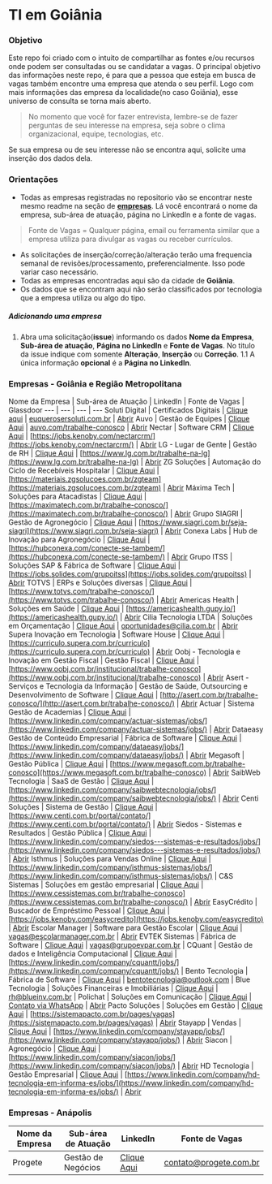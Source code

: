 # TI em Goiânia

### Objetivo

Este repo foi criado com o intuito de compartilhar as fontes e/ou recursos onde podem ser consultadas ou se candidatar a vagas. 
O principal objetivo das informações neste repo, é para que a pessoa que esteja em busca de vagas também encontre uma empresa que atenda o seu perfil. Logo com mais informações das empresa da localidade(no caso Goiânia), esse universo de consulta se torna mais aberto. 
> No momento que você for fazer entrevista, lembre-se de fazer perguntas de seu interesse na empresa, seja sobre o clima organizacional, equipe, tecnologias, etc.

Se sua empresa ou de seu interesse não se encontra aqui, solicite uma inserção dos dados dela. 


### Orientações

- Todas as empresas registradas no repositorio vão se encontrar neste mesmo readme na seção de **[empresas](#empresas)**. Lá você encontrará o nome da empresa, sub-área de atuação, página no LinkedIn e a fonte de vagas.
> Fonte de Vagas = Qualquer página, email ou ferramenta similar que a empresa utiliza para divulgar as vagas ou receber currículos. 
- As solicitações de inserção/correção/alteração terão uma frequencia semanal de revisões/processamento, preferencialmente. Isso pode variar caso necessário.
- Todas as empresas encontradas aqui são da cidade de **Goiânia**.
- Os dados que se encontram aqui não serão classificados por tecnologia que a empresa utiliza ou algo do tipo.

##### Adicionando uma empresa

1. Abra uma solicitação(**issue**) informando os dados **Nome da Empresa**, **Sub-área de atuação**, **Página no LinkedIn** e **Fonte de Vagas**. No titulo da issue indique com somente **Alteração**, **Inserção** ou **Correção**.
    1.1 A única informação **opcional** é a **Página no LinkedIn**.


### <a name="empresas"></a>Empresas - Goiânia e Região Metropolitana

Nome da Empresa | Sub-área de Atuação | LinkedIn | Fonte de Vagas | Glassdoor
--- | --- | --- | ---
Soluti Digital | Certificados Digitais | [Clique aqui](https://www.linkedin.com/company/solutidigital/) | [euquerosersoluti.com.br](euquerosersoluti.com.br) | [Abrir](https://glassdoor.com.br/Avaliações/Soluti-Certificação-Digital-Avaliações-E2484953.htm)
Auvo | Gestão de Equipes | [Clique Aqui](https://www.linkedin.com/company/auvo-tecnologia/) | [auvo.com/trabalhe-conosco](https://www.auvo.com/trabalhe-conosco) | [Abrir](https://www.glassdoor.com.br/Avalia%C3%A7%C3%B5es/Auvo-Tecnologia-Avalia%C3%A7%C3%B5es-E2801273.htm)
Nectar | Software CRM | [Clique Aqui](https://www.linkedin.com/company/nectarcrm/) | [https://jobs.kenoby.com/nectarcrm/](https://jobs.kenoby.com/nectarcrm/) | [Abrir](https://www.glassdoor.com.br/Avalia%C3%A7%C3%B5es/Nectar-CRM-Avalia%C3%A7%C3%B5es-E2783641.htm)
LG - Lugar de Gente | Gestão de RH | [Clique Aqui](https://www.linkedin.com/company/lglugardegente/) | [https://www.lg.com.br/trabalhe-na-lg](https://www.lg.com.br/trabalhe-na-lg) | [Abrir](https://www.glassdoor.com.br/Avalia%C3%A7%C3%B5es/LG-Lugar-de-Gente-Avalia%C3%A7%C3%B5es-E975333.htm)
ZG Soluções | Automação do Ciclo de Recebíveis Hospitalar | [Clique Aqui](https://www.linkedin.com/company/zg-solucoes/) | [https://materiais.zgsolucoes.com.br/zgteam](https://materiais.zgsolucoes.com.br/zgteam) | [Abrir](https://www.glassdoor.com.br/Vis%C3%A3o-geral/Trabalhar-na-ZG-Solu%C3%A7%C3%B5es-EI_IE2364940.13,24.htm)
Máxima Tech | Soluções para Atacadistas | [Clique Aqui](https://www.linkedin.com/company/maximatechbr/) | [https://maximatech.com.br/trabalhe-conosco/](https://maximatech.com.br/trabalhe-conosco/) | [Abrir](https://www.glassdoor.com.br/Avalia%C3%A7%C3%B5es/M%C3%A1ximaTech-Avalia%C3%A7%C3%B5es-E2448236.htm)
Grupo SIAGRI | Gestão de Agronegócio | [Clique Aqui](https://www.linkedin.com/company/siagri/) | [https://www.siagri.com.br/seja-siagri](https://www.siagri.com.br/seja-siagri) | [Abrir](https://www.glassdoor.com.br/Avalia%C3%A7%C3%B5es/GRUPO-SIAGRI-Avalia%C3%A7%C3%B5es-E2461226.htm)
Conexa Labs | Hub de Inovação para Agronegócio | [Clique Aqui](https://www.linkedin.com/company/hubconexa/) | [https://hubconexa.com/conecte-se-tambem/](https://hubconexa.com/conecte-se-tambem/) | [Abrir](https://www.glassdoor.com.br/Vis%C3%A3o-geral/Trabalhar-na-CONEXA-LABS-EI_IE3059653.13,24.htm)
Grupo ITSS | Soluções SAP & Fábrica de Software | [Clique Aqui](https://www.linkedin.com/company/itsstecnologia/) | [https://jobs.solides.com/grupoitss](https://jobs.solides.com/grupoitss) | [Abrir](https://www.glassdoor.com.br/Avalia%C3%A7%C3%B5es/Grupo-ITSS-Avalia%C3%A7%C3%B5es-E2754649.htm)
TOTVS | ERPs e Soluções diversas | [Clique Aqui](https://www.linkedin.com/company/totvs/) | [https://www.totvs.com/trabalhe-conosco/](https://www.totvs.com/trabalhe-conosco/) | [Abrir](https://www.glassdoor.com.br/Avalia%C3%A7%C3%B5es/TOTVS-Avalia%C3%A7%C3%B5es-E140298.htm)
Americas Health | Soluções em Saúde | [Clique Aqui](https://www.linkedin.com/company/americas-health/) | [https://americashealth.gupy.io/](https://americashealth.gupy.io/) | [Abrir](https://www.glassdoor.com.br/Avalia%C3%A7%C3%B5es/Americas-Health-Avalia%C3%A7%C3%B5es-E2139087.htm)
Cilia Tecnologia LTDA | Soluções em Orçamentação | [Clique Aqui](https://www.linkedin.com/company/cilia/) | [oportunidades@cilia.com.br](oportunidades@cilia.com.br) | [Abrir](https://www.glassdoor.com.br/Avalia%C3%A7%C3%B5es/Cilia-Avalia%C3%A7%C3%B5es-E2687905.htm)
Supera Inovação em Tecnologia | Software House | [Clique Aqui](https://www.linkedin.com/company/supera-tecnologia/) | [https://curriculo.supera.com.br/curriculo](https://curriculo.supera.com.br/curriculo) | [Abrir](https://www.glassdoor.com.br/Avalia%C3%A7%C3%B5es/Supera-Tecnologia-Avalia%C3%A7%C3%B5es-E2488995.htm)
Oobj - Tecnologia e Inovação em Gestão Fiscal | Gestão Fiscal | [Clique Aqui](https://www.linkedin.com/company/oobj-tecnologia-da-informacao/) | [https://www.oobj.com.br/institucional/trabalhe-conosco](https://www.oobj.com.br/institucional/trabalhe-conosco) | [Abrir](https://www.glassdoor.com.br/Avalia%C3%A7%C3%B5es/Oobj-Tecnologia-Avalia%C3%A7%C3%B5es-E1144879.htm)
Asert - Serviços e Tecnologia da Informação | Gestão de Saúde, Outsourcing e Desenvolvimento de Software | [Clique Aqui](https://www.linkedin.com/company/asert-serviços-e-tecnologia-da-informação/) | [http://asert.com.br/trabalhe-conosco/](http://asert.com.br/trabalhe-conosco/) | [Abrir](https://www.glassdoor.com.br/Avalia%C3%A7%C3%B5es/Asert-Avalia%C3%A7%C3%B5es-E2659714.htm)
Actuar | Sistema Gestão de Academias | [Clique Aqui](https://www.linkedin.com/company/actuar-sistemas/) | [https://www.linkedin.com/company/actuar-sistemas/jobs/](https://www.linkedin.com/company/actuar-sistemas/jobs/) | [Abrir](https://www.glassdoor.com.br/Avalia%C3%A7%C3%B5es/Actuar-Avalia%C3%A7%C3%B5es-E2668297.htm)
Dataeasy Gestão de Conteúdo Empresarial | Fábrica de Software | [Clique Aqui](https://www.linkedin.com/company/dataeasy/) | [https://www.linkedin.com/company/dataeasy/jobs/](https://www.linkedin.com/company/dataeasy/jobs/) | [Abrir](https://www.glassdoor.com.br/Avalia%C3%A7%C3%B5es/DataEasy-Avalia%C3%A7%C3%B5es-E2614808.htm)
Megasoft | Gestão Pública | [Clique Aqui](https://www.linkedin.com/company/megasoft-inform-tica/) | [https://www.megasoft.com.br/trabalhe-conosco](https://www.megasoft.com.br/trabalhe-conosco) | [Abrir](https://www.glassdoor.com.br/Avalia%C3%A7%C3%B5es/Megasoft-Inform%C3%A1tica-Avalia%C3%A7%C3%B5es-E2689048.htm)
SaibWeb Tecnologia | SaaS de Gestão | [Clique Aqui](https://www.linkedin.com/company/saibwebtecnologia/) | [https://www.linkedin.com/company/saibwebtecnologia/jobs/](https://www.linkedin.com/company/saibwebtecnologia/jobs/) | [Abrir](https://www.glassdoor.com.br/Avalia%C3%A7%C3%B5es/Saibweb-Tecnologia-Avalia%C3%A7%C3%B5es-E2614464.htm)
Centi Soluções | Sistema de Gestão | [Clique Aqui](https://www.linkedin.com/company/centi-soluções/) | [https://www.centi.com.br/portal/contato/](https://www.centi.com.br/portal/contato/) | [Abrir](https://www.glassdoor.com.br/Avalia%C3%A7%C3%B5es/Centi-Solu%C3%A7%C3%B5es-Avalia%C3%A7%C3%B5es-E2645579.htm)
Siedos - Sistemas e Resultados | Gestão Pública | [Clique Aqui](https://www.linkedin.com/company/siedos---sistemas-e-resultados/) | [https://www.linkedin.com/company/siedos---sistemas-e-resultados/jobs/](https://www.linkedin.com/company/siedos---sistemas-e-resultados/jobs/) | [Abrir](https://www.glassdoor.com.br/Avalia%C3%A7%C3%B5es/Siedos-Avalia%C3%A7%C3%B5es-E2760977.htm)
Isthmus | Soluções para Vendas Online | [Clique Aqui](https://www.linkedin.com/company/isthmus-sistemas/) | [https://www.linkedin.com/company/isthmus-sistemas/jobs/](https://www.linkedin.com/company/isthmus-sistemas/jobs/) | 
C&S Sistemas | Soluções em gestão empresarial | [Clique Aqui](https://www.linkedin.com/company/c&s-sistemas-e-consultorias-ltda/?originalSubdomain=pt) | [https://www.cessistemas.com.br/trabalhe-conosco](https://www.cessistemas.com.br/trabalhe-conosco/) | [Abrir](https://www.glassdoor.com.br/Avalia%C3%A7%C3%B5es/C-and-S-Sistemas-Avalia%C3%A7%C3%B5es-E2831016.htm)
EasyCrédito | Buscador de Empréstimo Pessoal | [Clique Aqui](https://www.linkedin.com/company/easycredito/) | [https://jobs.kenoby.com/easycredito](https://jobs.kenoby.com/easycredito) | [Abrir](https://www.glassdoor.com.br/Avalia%C3%A7%C3%B5es/EasyCr%C3%A9dito-Avalia%C3%A7%C3%B5es-E4492489.htm)
Escolar Manager | Software para Gestão Escolar | [Clique Aqui](https://www.linkedin.com/in/escolar-manager-077884127/) | [vagas@escolarmanager.com.br](vagas@escolarmanager.com.br) | [Abrir](https://www.glassdoor.com.br/Avalia%C3%A7%C3%B5es/Escolar-Manager-Avalia%C3%A7%C3%B5es-E2840940.htm)
EVTEK Sistemas | Fábrica de Software | [Clique Aqui](https://www.linkedin.com/company/evtek-softwares/) | [vagas@grupoevpar.com.br](vagas@grupoevpar.com.br) |
CQuant | Gestão de dados e Inteligência Computacional | [Clique Aqui](https://www.linkedin.com/company/cquantt/) | [https://www.linkedin.com/company/cquantt/jobs/](https://www.linkedin.com/company/cquantt/jobs/) |
Bento Tecnologia | Fábrica de Software | [Clique Aqui](https://www.linkedin.com/company/bento-tecnologia/) | [bentotecnologia@outlook.com](bentotecnologia@outlook.com) |
Blue Tecnologia | Soluções Financeiras e Imobiliárias | [Clique Aqui](https://www.linkedin.com/company/bluetecnologia) | [rh@blueinv.com.br](rh@blueinv.com.br) |
Polichat | Soluções em Comunicação | [Clique Aqui](www.linkedin.com/company/polichat) | [Contato via WhatsApp](https://wa.me/5562999800123?text=Quero%20fazer%20parte%20do%20time) | [Abrir](https://www.glassdoor.com.br/Avalia%C3%A7%C3%B5es/Polichat-Avalia%C3%A7%C3%B5es-E4141072.htm)
Pacto Soluções | Soluções em Gestão | [Clique Aqui](https://www.linkedin.com/company/pacto-solucoes) | [https://sistemapacto.com.br/pages/vagas](https://sistemapacto.com.br/pages/vagas) | [Abrir](https://www.glassdoor.com.br/Avalia%C3%A7%C3%B5es/Pacto-Solu%C3%A7%C3%B5es-Tecnologicas-Avalia%C3%A7%C3%B5es-E2664874.htm)
Stayapp | Vendas | [Clique Aqui](https://www.linkedin.com/company/stayapp) | [https://www.linkedin.com/company/stayapp/jobs/](https://www.linkedin.com/company/stayapp/jobs/) | [Abrir](https://www.glassdoor.com.br/Avalia%C3%A7%C3%B5es/StayApp-Avalia%C3%A7%C3%B5es-E3341960.htm)
Siacon | Agronegócio | [Clique Aqui](https://www.linkedin.com/company/siacon/) | [https://www.linkedin.com/company/siacon/jobs/](https://www.linkedin.com/company/siacon/jobs/) | [Abrir](https://www.glassdoor.com.br/Avalia%C3%A7%C3%B5es/Siacon-Avalia%C3%A7%C3%B5es-E2490193.htm)
HD Tecnologia | Gestão Empresarial | [Clique Aqui](https://www.linkedin.com/company/hd-tecnologia-em-informa-es/) | [https://www.linkedin.com/company/hd-tecnologia-em-informa-es/jobs/](https://www.linkedin.com/company/hd-tecnologia-em-informa-es/jobs/) | [Abrir](https://www.glassdoor.com.br/Avalia%C3%A7%C3%B5es/HD-Tecnologia-Avalia%C3%A7%C3%B5es-E2493824.htm)

### Empresas - Anápolis

Nome da Empresa | Sub-área de Atuação | LinkedIn | Fonte de Vagas
--- | --- | --- | ---
Progete | Gestão de Negócios | [Clique Aqui](https://www.linkedin.com/company/progete/) | [contato@progete.com.br](contato@progete.com.br) |
